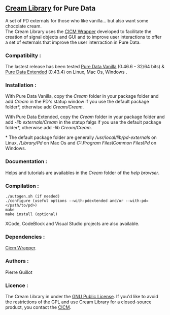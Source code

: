 ## [Cream Library](http://www.mshparisnord.fr/hoalibrary/en/publications/ "Publication") for Pure Data

A set of  PD externals for those who like vanilla... but also want some chocolate cream.  
The Cream Library uses the [CICM Wrapper](https://github.com/CICM/CicmWrapper" "CICM Wrapper") developed to facilitate the creation of signal objects and GUI and to improve user interactions to offer a set of externals that improve the user interraction in Pure Data.

### Compatibilty :

The lastest release has been tested [Pure Data Vanilla](http://msp.ucsd.edu/software.html "PD-Vanilla") (0.46.6 - 32/64 bits) & [Pure Data Extended](https://puredata.info/ "PD-Extended") (0.43.4) on Linux, Mac Os, Windows .

### Installation :  

With Pure Data Vanilla, copy the <em>Cream</em> folder in your package folder and add <em>Cream</em> in the PD's statup window if you use the default package folder\*, otherwise add <em>Cream/Cream</em>.  

With Pure Data Extended, copy the <em>Cream</em> folder in your package folder and add <em>-lib externals/Cream</em> in the statup falgs if you use the default package folder\*, otherwise add <em>-lib Cream/Cream</em>.  

\* The default package folder are generally <em>/usr/local/lib/pd-externals</em> on Linux, <em>/Library/Pd</em>  on Mac Os and <em>C:\Program Files\Common Files\Pd</em>  on Windows.  

### Documentation :

Helps and tutorials are availables in the <em>Cream</em> folder of the <em>help browser</em>.

### Compilation : 

	./autogen.sh (if needed)
	./configure (useful options --with-pdextended and/or --with-pd=</path/to/pd>)
	make
	make install (optional)

XCode, CodeBlock and Visual Studio projects are also available.

### Dependencies : 

[Cicm Wrapper](https://github.com/CICM/CicmWrapper "Cicm Wrapper").

### Authors :

Pierre Guillot  

### Licence : 

The Cream Library in under the <a title="GNU" href="http://www.gnu.org/copyleft/gpl.html" target="_blank">GNU Public License</a>. If you'd like to avoid the restrictions of the GPL and use Cream Library for a closed-source product, you contact the <a title="CICM" href="http://cicm.mshparisnord.org/" target="_blank">CICM</a>.


